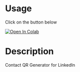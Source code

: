 # Usage

Click on the button below

[![Open In Colab](https://colab.research.google.com/assets/colab-badge.svg)](https://colab.research.google.com/github/statsRcool/Bash/blob/master/public_qr_generator.ipynb)

# Description

Contact QR Generator for LinkedIn

